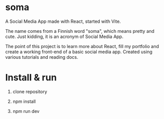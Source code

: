 # soma
 A Social Media App made with React, started with Vite.
 
 The name comes from a Finnish word "soma", which means pretty and cute. Just kidding, it is an acronym of Social Media App.
 
 The point of this project is to learn more about React, fill my portfolio and create a working front-end of a basic social media app. Created using various tutorials and reading docs.

 # Install & run 

1. clone repository

2. npm install

3. npm run dev


